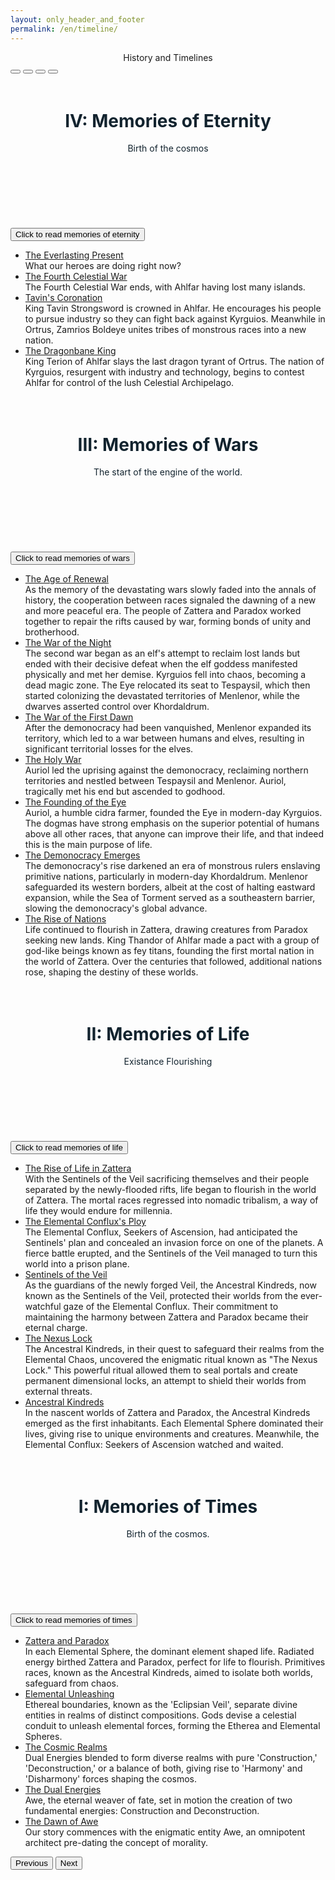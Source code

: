 ```yaml
---
layout: only_header_and_footer
permalink: /en/timeline/
---
```


<div class="section" id="about">
  <div class="h1 mt-2 title"><center>History and Timelines</center></div>
  <div class="container">
    <!-- Carousel wrapper -->
    <div id="carouselMaterialStyle" class="carousel slide carousel-fade" data-mdb-interval="false" data-mdb-carousel-init>
    <!-- Indicators -->
      <div class="carousel-indicators">
        <button type="button" data-mdb-target="#carouselMaterialStyle" data-mdb-slide-to="0" class="active" aria-current="true"
        aria-label="Slide 1"></button>
        <button type="button" data-mdb-target="#carouselMaterialStyle" data-mdb-slide-to="1" aria-label="Slide 2"></button>
        <button type="button" data-mdb-target="#carouselMaterialStyle" data-mdb-slide-to="2" aria-label="Slide 3"></button>
        <button type="button" data-mdb-target="#carouselMaterialStyle" data-mdb-slide-to="3" aria-label="Slide 4"></button>
      </div>
      <!-- Inner -->
      <div class="carousel-inner rounded-5 shadow-4-strong">
        <!-- Single item -->
        <div class="carousel-item active">
          <div class="carousel-caption d-none d-md-block">
            <h1 class="card-title">IV: Memories of Eternity</h1>
            <p>Birth of the cosmos</p>
          </div>
          <div class="row">
            <div class="col-md-12">
              <div class="card">
                <div class="card-body">
                  <br>
                  <br>
                  <br>
                  <br>
                  <br>
                  <a href=""><button type="button" class="btn btn-primary btn-lg btn-block">Click to read memories of eternity</button></a>
                  <br>
                  <div id="content">
                    <ul class="timeline">                         
                      <li class="event" data-date="1000 A.A.">
                        <a class="btn btn-primary btn-sm" data-toggle="collapse" href="#theEverlastingPresent" role="button" aria-expanded="false" aria-controls="theEverlastingPresent">
                          The Everlasting Present
                        </a>
                        <div class="collapse" id="theEverlastingPresent">
                          <div class="card card-body">
                            What our heroes are doing right now?
                          </div>
                        </div>
                      </li>
                      <li class="event" data-date="990 A.A.">
                        <a class="btn btn-primary btn-sm" data-toggle="collapse" href="#theFourthCelestialWar" role="button" aria-expanded="false" aria-controls="theFourthCelestialWar">
                          The Fourth Celestial War
                        </a>
                        <div class="collapse" id="theFourthCelestialWar">
                          <div class="card card-body">
                            The Fourth Celestial War ends, with Ahlfar having lost many islands.
                          </div>
                        </div>
                      </li>
                      <li class="event" data-date="969 A.A.">
                        <a class="btn btn-primary btn-sm" data-toggle="collapse" href="#tavinsCoronation" role="button" aria-expanded="false" aria-controls="tavinsCoronation">
                          Tavin's Coronation
                        </a>
                        <div class="collapse" id="tavinsCoronation">
                          <div class="card card-body">
                            King Tavin Strongsword is crowned in Ahlfar. He encourages his people to pursue industry so they can fight back against Kyrguios. Meanwhile in Ortrus, Zamrios Boldeye unites tribes of monstrous races into a new nation.
                          </div>
                        </div>
                      </li>
                      <li class="event" data-date="800 A.A.">
                        <a class="btn btn-primary btn-sm" data-toggle="collapse" href="#theDragonbaneKing" role="button" aria-expanded="false" aria-controls="theDragonbaneKing">
                          The Dragonbane King
                        </a>
                        <div class="collapse" id="theDragonbaneKing">
                          <div class="card card-body">
                            King Terion of Ahlfar slays the last dragon tyrant of Ortrus. The nation of Kyrguios, resurgent with industry and technology, begins to contest Ahlfar for control of the lush Celestial Archipelago.
                          </div>
                        </div>
                      </li>
                    </ul>
                  </div>
                </div>
              </div>
            </div>
          </div>
        </div>
        <!-- Single item -->
        <div class="carousel-item">
          <div class="carousel-caption d-none d-md-block">
            <h1 class="card-title">III: Memories of Wars</h1>
            <p>The start of the engine of the world.</p>
          </div>
          <div class="row">
            <div class="col-md-12">
              <div class="card">
                <div class="card-body">
                  <br>
                  <br>
                  <br>
                  <br>
                  <br>
                  <a href=""><button type="button" class="btn btn-primary btn-lg btn-block">Click to read memories of wars</button></a>
                  <br>
                  <div id="content">
                    <ul class="timeline">
                      <li class="event" data-date="500 A.A.">
                        <a class="btn btn-primary btn-sm" data-toggle="collapse" href="#ageOfRenewal" role="button" aria-expanded="false" aria-controls="ageOfRenewal">
                          The Age of Renewal
                        </a>
                        <div class="collapse" id="ageOfRenewal">
                          <div class="card card-body">
                            As the memory of the devastating wars slowly faded into the annals of history, the cooperation between races signaled the dawning of a new and more peaceful era. The people of Zattera and Paradox worked together to repair the rifts caused by war, forming bonds of unity and brotherhood.
                          </div>
                        </div>
                      </li>
                      <li class="event" data-date="402 A.A.">
                        <a class="btn btn-primary btn-sm" data-toggle="collapse" href="#nightWar" role="button" aria-expanded="false" aria-controls="nightWar">
                          The War of the Night
                        </a>
                        <div class="collapse" id="nightWar">
                          <div class="card card-body">
                            The second war began as an elf's attempt to reclaim lost lands but ended with their decisive defeat when the elf goddess manifested physically and met her demise. Kyrguios fell into chaos, becoming a dead magic zone. The Eye relocated its seat to Tespaysil, which then started colonizing the devastated territories of Menlenor, while the dwarves asserted control over Khordaldrum.
                          </div>
                        </div>
                      </li>
                      <li class="event" data-date="400 A.A.">
                        <a class="btn btn-primary btn-sm" data-toggle="collapse" href="#firstDawn" role="button" aria-expanded="false" aria-controls="firstDawn">
                          The War of the First Dawn
                        </a>
                        <div class="collapse" id="firstDawn">
                          <div class="card card-body">
                            After the demonocracy had been vanquished, Menlenor expanded its territory, which led to a war between humans and elves, resulting in significant territorial losses for the elves.
                          </div>
                        </div>
                      </li>
                      <li class="event" data-date="1 A.A. (After Auriol)">
                        <a class="btn btn-primary btn-sm" data-toggle="collapse" href="#theHolyWar" role="button" aria-expanded="false" aria-controls="theHolyWar">
                          The Holy War
                        </a>
                        <div class="collapse" id="theHolyWar">
                          <div class="card card-body">
                            Auriol led the uprising against the demonocracy, reclaiming northern territories and nestled between Tespaysil and Menlenor. Auriol, tragically met his end but ascended to godhood.
                          </div>
                        </div>
                      </li>
                      <li class="event" data-date="-50 B.A.">
                        <a class="btn btn-primary btn-sm" data-toggle="collapse" href="#foundingOfTheEye" role="button" aria-expanded="false" aria-controls="foundingOfTheEye">
                          The Founding of the Eye
                        </a>
                        <div class="collapse" id="foundingOfTheEye">
                          <div class="card card-body">
                            Auriol, a humble cidra farmer, founded the Eye in modern-day Kyrguios. The dogmas have strong emphasis on the superior potential of humans above all other races, that anyone can improve their life, and that indeed this is the main purpose of life.
                          </div>
                        </div>
                      </li>
                      <li class="event" data-date="690 B.A.">
                        <a class="btn btn-primary btn-sm" data-toggle="collapse" href="#demonocracy" role="button" aria-expanded="false" aria-controls="demonocracy">
                          The Demonocracy Emerges
                        </a>
                        <div class="collapse" id="demonocracy">
                          <div class="card card-body">
                            The demonocracy's rise darkened an era of monstrous rulers enslaving primitive nations, particularly in modern-day Khordaldrum. Menlenor safeguarded its western borders, albeit at the cost of halting eastward expansion, while the Sea of Torment served as a southeastern barrier, slowing the demonocracy's global advance.
                          </div>
                        </div>
                      </li>
                      <li class="event" data-date="700 B.A. (Before Auriol)">
                        <a class="btn btn-primary btn-sm" data-toggle="collapse" href="#riseOfNations" role="button" aria-expanded="false" aria-controls="riseOfNations">
                          The Rise of Nations
                        </a>
                        <div class="collapse" id="riseOfNations">
                          <div class="card card-body">
                            Life continued to flourish in Zattera, drawing creatures from Paradox seeking new lands. King Thandor of Ahlfar made a pact with a group of god-like beings known as fey titans, founding the first mortal nation in the world of Zattera. Over the centuries that followed, additional nations rose, shaping the destiny of these worlds.
                          </div>
                        </div>
                      </li>
                    </ul>
                  </div>
                </div>
              </div>
            </div>
          </div>          
        </div>
        <!-- Single item -->
        <div class="carousel-item">
          <div class="carousel-caption d-none d-md-block">
            <h1 class="card-title">II: Memories of Life</h1>
            <p>Existance Flourishing</p>
          </div>
          <div class="row">
            <div class="col-md-12">
              <div class="card">
                <div class="card-body">
                  <br>
                  <br>
                  <br>
                  <br>
                  <br>
                  <a href=""><button type="button" class="btn btn-primary btn-lg btn-block">Click to read memories of life</button></a>
                  <br>
                  <div id="content">
                    <ul class="timeline">                         
                      <li class="event" data-date="Many Years Ago">
                        <a class="btn btn-primary btn-sm" data-toggle="collapse" href="#lifeInZattera" role="button" aria-expanded="false" aria-controls="lifeInZattera">
                          The Rise of Life in Zattera
                        </a>
                        <div class="collapse" id="lifeInZattera">
                          <div class="card card-body">
                            With the Sentinels of the Veil sacrificing themselves and their people separated by the newly-flooded rifts, life began to flourish in the world of Zattera. The mortal races regressed into nomadic tribalism, a way of life they would endure for millennia.
                          </div>
                        </div>
                      </li>
                      <li class="event" data-date="Many Years Ago">
                        <a class="btn btn-primary btn-sm" data-toggle="collapse" href="#theElementalConfluxsPloy" role="button" aria-expanded="false" aria-controls="theElementalConfluxsPloy">
                          The Elemental Conflux's Ploy
                        </a>
                        <div class="collapse" id="theElementalConfluxsPloy">
                          <div class="card card-body">
                            The Elemental Conflux, Seekers of Ascension, had anticipated the Sentinels' plan and concealed an invasion force on one of the planets. A fierce battle erupted, and the Sentinels of the Veil managed to turn this world into a prison plane.
                          </div>
                        </div>
                      </li>
                      <li class="event" data-date="Many Years Ago">
                        <a class="btn btn-primary btn-sm" data-toggle="collapse" href="#sentinelsOfTheVeil" role="button" aria-expanded="false" aria-controls="sentinelsOfTheVeil">
                          Sentinels of the Veil
                        </a>
                        <div class="collapse" id="sentinelsOfTheVeil">
                          <div class="card card-body">
                            As the guardians of the newly forged Veil, the Ancestral Kindreds, now known as the Sentinels of the Veil, protected their worlds from the ever-watchful gaze of the Elemental Conflux. Their commitment to maintaining the harmony between Zattera and Paradox became their eternal charge.
                          </div>
                        </div>
                      </li>
                      <li class="event" data-date="Many Years Ago">
                        <a class="btn btn-primary btn-sm" data-toggle="collapse" href="#theNexusLock" role="button" aria-expanded="false" aria-controls="theNexusLock">
                          The Nexus Lock
                        </a>
                        <div class="collapse" id="theNexusLock">
                          <div class="card card-body">
                            The Ancestral Kindreds, in their quest to safeguard their realms from the Elemental Chaos, uncovered the enigmatic ritual known as "The Nexus Lock." This powerful ritual allowed them to seal portals and create permanent dimensional locks, an attempt to shield their worlds from external threats.
                          </div>
                        </div>
                      </li>
                      <li class="event" data-date="Many Years Ago">
                        <a class="btn btn-primary btn-sm" data-toggle="collapse" href="#ancestralKindreds" role="button" aria-expanded="false" aria-controls="ancestralKindreds">
                          Ancestral Kindreds
                        </a>
                        <div class="collapse" id="ancestralKindreds">
                          <div class="card card-body">
                            In the nascent worlds of Zattera and Paradox, the Ancestral Kindreds emerged as the first inhabitants. Each Elemental Sphere dominated their lives, giving rise to unique environments and creatures. Meanwhile, the Elemental Conflux: Seekers of Ascension watched and waited.
                          </div>
                        </div>
                      </li>
                    </ul>
                  </div>
                </div>
              </div>
            </div>
          </div> 
        </div>
        <!-- Single item -->
        <div class="carousel-item">
          <div class="carousel-caption d-none d-md-block">
            <h1 class="card-title">I: Memories of Times</h1>
            <p>Birth of the cosmos.</p>
          </div>
          <div class="row">
            <div class="col-md-12">
              <div class="card">
                <div class="card-body">
                  <br>
                  <br>
                  <br>
                  <br>
                  <br>
                  <a href="memories_of_times/"><button type="button" class="btn btn-primary btn-lg btn-block">Click to read memories of times</button></a>
                  <br>
                  <div id="content">
                    <ul class="timeline">
                      <li class="event" data-date="Millions of Years Ago">
                        <a class="btn btn-primary btn-sm" data-toggle="collapse" href="#zatteraAndParadox" role="button" aria-expanded="false" aria-controls="zatteraAndParadox">
                          Zattera and Paradox
                        </a>
                        <div class="collapse" id="zatteraAndParadox">
                          <div class="card card-body">
                            In each Elemental Sphere, the dominant element shaped life. Radiated energy birthed Zattera and Paradox, perfect for life to flourish. Primitives races, known as the Ancestral Kindreds, aimed to isolate both worlds, safeguard from chaos.
                          </div>
                        </div>
                      </li>
                      <li class="event" data-date="Millions of Years Ago">
                        <a class="btn btn-primary btn-sm" data-toggle="collapse" href="#elementalUnleashing" role="button" aria-expanded="false" aria-controls="elementalUnleashing">
                          Elemental Unleashing
                        </a>
                        <div class="collapse" id="elementalUnleashing">
                          <div class="card card-body">
                            Ethereal boundaries, known as the 'Eclipsian Veil', separate divine entities in realms of distinct compositions. Gods devise a celestial conduit to unleash elemental forces, forming the Etherea and Elemental Spheres.
                          </div>
                        </div>
                      </li>
                      <li class="event" data-date="Millions of Years Ago">
                        <a class="btn btn-primary btn-sm" data-toggle="collapse" href="#cosmicRealms" role="button" aria-expanded="false" aria-controls="cosmicRealms">
                          The Cosmic Realms
                        </a>
                        <div class="collapse" id="cosmicRealms">
                          <div class="card card-body">
                            Dual Energies blended to form diverse realms with pure 'Construction,' 'Deconstruction,' or a balance of both, giving rise to 'Harmony' and 'Disharmony' forces shaping the cosmos.
                          </div>
                        </div>
                      </li>
                      <li class="event" data-date="Millions of Years Ago">
                        <a class="btn btn-primary btn-sm" data-toggle="collapse" href="#dualEnergies" role="button" aria-expanded="false" aria-controls="dualEnergies">
                          The Dual Energies
                        </a>
                        <div class="collapse" id="dualEnergies">
                          <div class="card card-body">
                            Awe, the eternal weaver of fate, set in motion the creation of two fundamental energies: Construction and Deconstruction.
                          </div>
                        </div>
                      </li>
                      <li class="event" data-date="Millions of Years Ago">
                        <a class="btn btn-primary btn-sm" data-toggle="collapse" href="#dawnOfAwe" role="button" aria-expanded="false" aria-controls="dawnOfAwe">
                          The Dawn of Awe
                        </a>
                        <div class="collapse" id="dawnOfAwe">
                          <div class="card card-body">
                            Our story commences with the enigmatic entity Awe, an omnipotent architect pre-dating the concept of morality.
                          </div>
                        </div>
                      </li>
                    </ul>
                  </div>
                </div>
              </div>
            </div>
          </div>          
        </div>
      </div>
      <!-- Inner -->
      <!-- Controls -->
      <button class="carousel-control-prev" type="button" data-mdb-target="#carouselMaterialStyle" data-mdb-slide="prev">
        <span class="carousel-control-prev-icon" aria-hidden="true"></span>
        <span class="visually-hidden">Previous</span>
      </button>
      <button class="carousel-control-next" type="button" data-mdb-target="#carouselMaterialStyle" data-mdb-slide="next">
        <span class="carousel-control-next-icon" aria-hidden="true"></span>
        <span class="visually-hidden">Next</span>
      </button>
    </div>
  </div>
<!-- Carousel wrapper -->
</div>

<style>

.card .card-body {
    min-height: 10px;
}

.carousel-control-prev-icon {
    background-image: url("data:image/svg+xml;charset=utf8,%3Csvg xmlns='http://www.w3.org/2000/svg' fill='%2312232E' viewBox='0 0 8 8'%3E%3Cpath transform='scale(-1, 1) translate(-8, 0)' d='M1.5 0l-1.5 1.5 2.5 2.5-2.5 2.5 1.5 1.5 4-4-4-4z'/%3E%3C/svg%3E");
}

.carousel-control-next-icon {
    background-image: url("data:image/svg+xml;charset=utf8,%3Csvg xmlns='http://www.w3.org/2000/svg' fill='%2312232E' viewBox='0 0 8 8'%3E%3Cpath d='M1.5 0l-1.5 1.5 2.5 2.5-2.5 2.5 1.5 1.5 4-4-4-4z'/%3E%3C/svg%3E");
}

.carousel-control-prev-icon::after {
    display: none;
}

.carousel-control-next-icon::after {
    display: none;
}

.carousel-control {
    background-color: transparent;
}

.carousel-caption,
.carousel-control {
    pointer-events: none;
}

.carousel-caption {
    top: 0;
    left: 0;
    right: 0;
    text-align: center;
    background-color: rgba(0, 0, 0, 0);
    color: #12232E;
    padding: 20px;
}

</style>

<script src="https://cdnjs.cloudflare.com/ajax/libs/mdb-ui-kit/6.4.1/mdb.min.js"></script>


